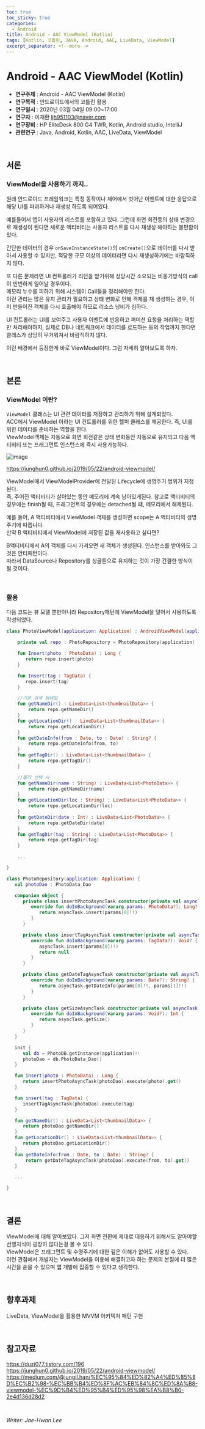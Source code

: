 ```yaml
---
toc: true
toc_sticky: true
categories:
  - Android
title: Android - AAC ViewModel (Kotlin)
tags: [Kotlin, 코틀린, JAVA, Android, AAC, LiveData, ViewModel]
excerpt_separator: <!--more-->
---
```


# Android - AAC ViewModel (Kotlin)
<!--more-->
* **연구주제** : Android - AAC ViewModel (Kotlin)
* **연구목적** : 안드로이드에서의 코틀린 활용
* **연구일시** : 2020년 03월 04일 09:00~17:00
* **연구자** : 이재환 <ljh951103@naver.com>
* **연구장비** : HP EliteDesk 800 G4 TWR, Kotlin, Android studio, IntelliJ
* **관련연구** : Java, Android, Kotlin, AAC, LiveData, ViewModel

<br>
   
## 서론

### **ViewModel을 사용하기 까지..**

원래 안드로이드 프레임워크는 특정 동작이나 제어에서 벗어난 이벤트에 대한 응답으로 해당 UI를 파괴하거나 재생성 하도록 되어있다. 

예를들어서 앱이 사용자의 리스트를 포함하고 있다. 그런데 화면 회전등의 상태 변경으로 재생성이 된다면 새로운 액티비티는 사용자 리스트를 다시 재생성 해야하는 불편함이 있다.  

간단한 데이터의 경우 `onSaveInstanceState()`의 `onCreate()`으로 데이터를 다시 받아서 사용할 수 있지만, 적당한 규모 이상의 데이터라면 다시 재생성하기에는 바람직하지 않다.

또 다른 문제라면 UI 컨트롤러가 리턴을 받기위해 상당시간 소요되는 비동기방식의 call이 빈번하게 일어날 경우이다.  
메모리 누수를 피하기 위해 시스템이 Call들을 정리해야만 한다.  
이런 관리는 많은 유지 관리가 필요하고 상태 변화로 인해 객체를 재 생성하는 경우, 이미 만들어진 객체를 다시 호출해야 하므로 리소스 낭비가 심하다.

UI 컨트롤러는 UI를 보여주고 사용자 이벤트에 반응하고 퍼미션 요청을 처리하는 역할만 처리해야하지, 실제로 DB나 네트워크에서 데이터를 로드하는 등의 작업까지 한다면 클래스가 상당히 무거워져서 바람직하지 않다. 

이런 배경에서 등장한게 바로 ViewModel이다. 그럼 자세히 알아보도록 하자.

<br>
   
## 본론

### **ViewModel 이란?**

`ViewModel` 클래스는 UI 관련 데이터를 저장하고 관리하기 위해 설계되었다.  
ACC에서 ViewModel 이라는 UI 컨트롤러를 위한 헬퍼 클래스를 제공한다. 즉, UI를 위한 데이터를 준비하는 역할을 한다.  
ViewModel객체는 자동으로 화면 회전같은 상태 변화동안 자동으로 유지되고 다음 액티비티 또는 프래그먼트 인스턴스에 즉시 사용가능하다.

![image](https://user-images.githubusercontent.com/57826388/75570497-9a651280-5a9a-11ea-97aa-29750175228b.png)


<https://junghun0.github.io/2019/05/22/android-viewmodel/>

ViewModel에서 ViewModelProvider에 전달된 Lifecycle에 생명주기 범위가 지정된다.  
즉, 주어진 액티비티가 살아있는 동안 메모리에 계속 남아있게된다.
참고로 액티비티의 경우에는 finish될 때, 프래그먼트의 경우에는 detached될 떄, 메모리에서 해제된다.

예를 들어, A 액티비티에서 ViewModel 객체를 생성하면 scope는 A 액티비티의 생명주기에 따릅니다.  
만약 B 액티비티에서 ViewModel에 저장된 값을 재사용하고 싶다면?

B액티비티에서 A의 객체를 다시 가져오면 새 객체가 생성된다. 인스턴스를 받아와도 그것은 안티패턴이다.  
따라서 DataSource나 Repository를 싱글톤으로 유지하는 것이 가장 간결한 방식이 될 것이다.  

<br>

### **활용**

다음 코드는 뷰 모델 뿐만아니라 Repository패턴에 ViewModel을 덜어서 사용하도록 작성되었다.

````kotlin
class PhotoViewModel(application: Application) : AndroidViewModel(application) {

    private val repo : PhotoRepository = PhotoRepository(application)

    fun Insert(photo : PhotoData) : Long {
       return repo.insert(photo)
    }

    fun Insert(tag : TagData) {
       repo.insert(tag)
    }

    //기본 검색 썸네일
    fun getNameDir() : LiveData<List<thumbnailData>> {
        return repo.getNameDir()
    }
    fun getLocationDir() : LiveData<List<thumbnailData>> {
        return repo.getLocationDir()
    }
    fun getDateInfo(from : Date, to : Date) : String? {
        return repo.getDateInfo(from, to)
    }
    fun getTagDir() : LiveData<List<thumbnailData>> {
        return repo.getTagDir()
    }

    //폴더 선택 시
    fun getNameDir(name : String) : LiveData<List<PhotoData>> {
        return repo.getNameDir(name)
    }
    fun getLocationDir(loc : String) : LiveData<List<PhotoData>> {
        return repo.getLocationDir(loc)
    }
    fun getDateDir(date : Int) : LiveData<List<PhotoData>> {
        return repo.getDateDir(date)
    }
    fun getTagDir(tag : String) : LiveData<List<PhotoData>> {
        return repo.getTagDir(tag)
    }

    ...

}
````

````kotlin
class PhotoRepository(application: Application) {
   val photoDao : PhotoData_Dao

   companion object {
      private class insertPhotoAsyncTask constructor(private val asyncTask: PhotoData_Dao) : AsyncTask<PhotoData, Void, Long>() {
         override fun doInBackground(vararg params: PhotoData?): Long? {
            return asyncTask.insert(params[0]!!)
         }
      }

      private class insertTagAsyncTask constructor(private val asyncTask: PhotoData_Dao) : AsyncTask<TagData, Void, Void>() {
         override fun doInBackground(vararg params: TagData?): Void? {
            asyncTask.insert(params[0]!!)
            return null
         }
      }

      private class getDateTagAsyncTask constructor(private val asyncTask: PhotoData_Dao) : AsyncTask<Date, Void, String>() {
         override fun doInBackground(vararg params: Date?): String? {
            return asyncTask.getDateInfo(params[0]!!, params[1]!!)
         }
      }

      private class getSizeAsyncTask constructor(private val asyncTask: PhotoData_Dao) : AsyncTask<Void, Void, Int>() {
         override fun doInBackground(vararg params: Void?): Int {
            return asyncTask.getSize()
         }
      }
   }

   init {
      val db = PhotoDB.getInstance(application)!!
      photoDao = db.PhotoData_Dao()
   }

   fun insert(photo : PhotoData) : Long {
      return insertPhotoAsyncTask(photoDao).execute(photo).get()
   }

   fun insert(tag : TagData) {
      insertTagAsyncTask(photoDao).execute(tag)
   }

   fun getNameDir() : LiveData<List<thumbnailData>> {
      return photoDao.getNameDir()
   }
   fun getLocationDir() : LiveData<List<thumbnailData>> {
      return photoDao.getLocationDir()
   }
   fun getDateInfo(from : Date, to : Date) : String? {
       return getDateTagAsyncTask(photoDao).execute(from, to).get()
   }

   ...

}
````

<br>
   
## 결론

ViewModel에 대해 알아보았다. 그저 화면 전환에 제대로 대응하기 위해서도 알아야할 선행지식이 굉장히 많다는걸 볼 수 있다.  
 ViewModel은 프래그먼트 및 수명주기에 대한 깊은 이해가 없어도 사용할 수 있다.  
 이런 관점에서 개발자는 ViewModel을 이용해 해결하고자 하는 문제의 본질에 더 많은 시간을 쏟을 수 있으며 앱 개발에 집중할 수 있다고 생각한다.

<br>

## 향후과제

LiveData, ViewModel을 활용한 MVVM 아키텍처 패턴 구현

<br>

## 참고자료

<https://duzi077.tistory.com/196>  
<https://junghun0.github.io/2019/05/22/android-viewmodel/>
<https://medium.com/@jungil.han/%EC%95%84%ED%82%A4%ED%85%8D%EC%B2%98-%EC%BB%B4%ED%8F%AC%EB%84%8C%ED%8A%B8-viewmodel-%EC%9D%B4%ED%95%B4%ED%95%98%EA%B8%B0-2e4d136d28d2>  

<br>

*Writer: Jae-Hwan Lee*
